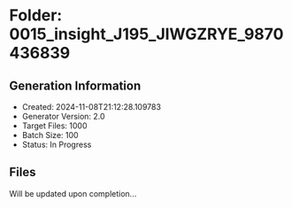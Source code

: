 # Folder: 0015_insight_J195_JIWGZRYE_9870436839

## Generation Information
- Created: 2024-11-08T21:12:28.109783
- Generator Version: 2.0
- Target Files: 1000
- Batch Size: 100
- Status: In Progress

## Files
Will be updated upon completion...
